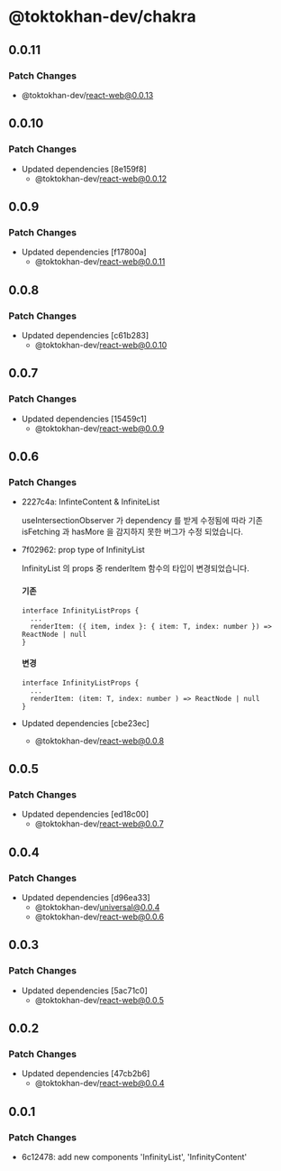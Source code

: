 # @toktokhan-dev/chakra

## 0.0.11

### Patch Changes

- @toktokhan-dev/react-web@0.0.13

## 0.0.10

### Patch Changes

- Updated dependencies [8e159f8]
  - @toktokhan-dev/react-web@0.0.12

## 0.0.9

### Patch Changes

- Updated dependencies [f17800a]
  - @toktokhan-dev/react-web@0.0.11

## 0.0.8

### Patch Changes

- Updated dependencies [c61b283]
  - @toktokhan-dev/react-web@0.0.10

## 0.0.7

### Patch Changes

- Updated dependencies [15459c1]
  - @toktokhan-dev/react-web@0.0.9

## 0.0.6

### Patch Changes

- 2227c4a: InfinteContent & InfiniteList

  useIntersectionObserver 가 dependency 를 받게 수정됨에 따라
  기존 isFetching 과 hasMore 을 감지하지 못한 버그가 수정 되었습니다.

- 7f02962: prop type of InfinityList

  InfinityList 의 props 중 renderItem 함수의 타입이 변경되었습니다.

  #### 기존

  ```tsx
  interface InfinityListProps {
    ...
    renderItem: ({ item, index }: { item: T, index: number }) => ReactNode | null
  }
  ```

  #### 변경

  ```tsx
  interface InfinityListProps {
    ...
    renderItem: (item: T, index: number ) => ReactNode | null
  }
  ```

- Updated dependencies [cbe23ec]
  - @toktokhan-dev/react-web@0.0.8

## 0.0.5

### Patch Changes

- Updated dependencies [ed18c00]
  - @toktokhan-dev/react-web@0.0.7

## 0.0.4

### Patch Changes

- Updated dependencies [d96ea33]
  - @toktokhan-dev/universal@0.0.4
  - @toktokhan-dev/react-web@0.0.6

## 0.0.3

### Patch Changes

- Updated dependencies [5ac71c0]
  - @toktokhan-dev/react-web@0.0.5

## 0.0.2

### Patch Changes

- Updated dependencies [47cb2b6]
  - @toktokhan-dev/react-web@0.0.4

## 0.0.1

### Patch Changes

- 6c12478: add new components 'InfinityList', 'InfinityContent'
